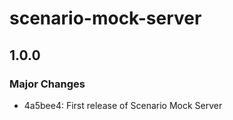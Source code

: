 # scenario-mock-server

## 1.0.0

### Major Changes

- 4a5bee4: First release of Scenario Mock Server
